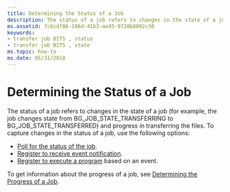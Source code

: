 ```yaml
---
title: Determining the Status of a Job
description: The status of a job refers to changes in the state of a job (for example, the job changes state from BG\_JOB\_STATE\_TRANSFERRING to BG\_JOB\_STATE\_TRANSFERRED) and progress in transferring the files.
ms.assetid: 7c6cdf86-196d-41b3-ae45-9728b8092c30
keywords:
- transfer job BITS , status
- transfer job BITS , state
ms.topic: how-to
ms.date: 05/31/2018
---
```


# Determining the Status of a Job

The status of a job refers to changes in the state of a job (for example, the job changes state from BG\_JOB\_STATE\_TRANSFERRING to BG\_JOB\_STATE\_TRANSFERRED) and progress in transferring the files. To capture changes in the status of a job, use the following options:

-   [Poll for the status of the job](polling-for-the-status-of-the-job.md).
-   [Register to receive event notification](registering-a-com-callback.md).
-   [Register to execute a program](registering-to-execute-a-program.md) based on an event.

To get information about the progress of a job, see [Determining the Progress of a Job](determining-the-progress-of-a-job.md).

 

 




